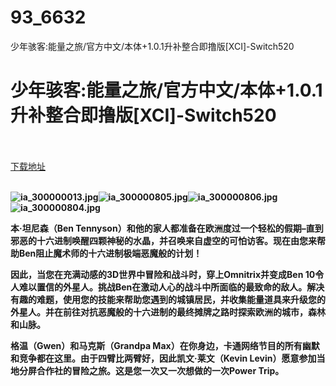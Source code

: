 # 93_6632
少年骇客:能量之旅/官方中文/本体+1.0.1升补整合即撸版[XCI]-Switch520
# 少年骇客:能量之旅/官方中文/本体+1.0.1升补整合即撸版[XCI]-Switch520
 <br/></br>
[下载地址](https://www.switch520.cc/article/6632 "下载地址")
<br/></br>

<p><span><strong><img src="https://www.switch520.cc/muke_img/upload_art_20201017-3_59b6f99343a27b330762d0f79fdb9756.jpg" alt="ia_300000013.jpg" title="ia_300000013.jpg"><img src="https://www.switch520.cc/muke_img/upload_art_20201017-3_1e5df4a7d1ea82ff8a17cefed8068b2e.jpg" alt="ia_300000805.jpg" title="ia_300000805.jpg"><img src="https://www.switch520.cc/muke_img/upload_art_20201017-3_71a526475abcf7173a710b981eec91df.jpg" alt="ia_300000806.jpg" title="ia_300000806.jpg"><img src="https://www.switch520.cc/muke_img/upload_art_20201017-3_d7c60c3d46976e9112fd186ea429b6cd.jpg" alt="ia_300000804.jpg" title="ia_300000804.jpg"> &nbsp;<br></strong></span></p>
<p></p>
<p><span><strong>本·坦尼森（Ben Tennyson）和他的家人都准备在欧洲度过一个轻松的假期–直到邪恶的十六进制唤醒四颗神秘的水晶，并召唤来自虚空的可怕访客。现在由您来帮助Ben阻止魔术师的十六进制极端恶魔般的计划！</strong></span></p>
<p><span><strong>因此，当您在充满动感的3D世界中冒险和战斗时，穿上Omnitrix并变成Ben 10令人难以置信的外星人。挑战Ben在激动人心的战斗中所面临的最致命的敌人。解决有趣的难题，使用您的技能来帮助您遇到的城镇居民，并收集能量道具来升级您的外星人。并在前往对抗恶魔般的十六进制的最终摊牌之路时探索欧洲的城市，森林和山脉。</strong></span></p>
<p><span><strong>格温（Gwen）和马克斯（Grandpa Max）在你身边，卡通网络节目的所有幽默和竞争都在这里。由于四臂比两臂好，因此凯文·莱文（Kevin Levin）愿意参加当地分屏合作社的冒险之旅。这是您一次又一次想做的一次Power Trip。</strong></span></p>
<p></p>
